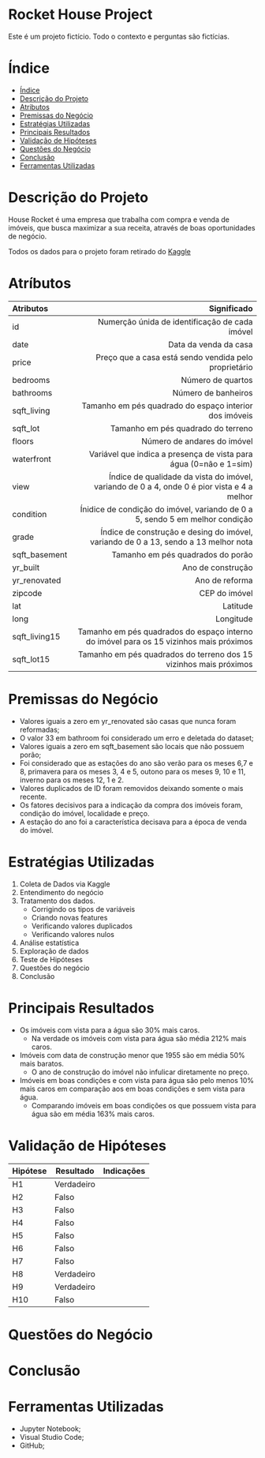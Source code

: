 # Rocket House Project

Este é um projeto fictício. Todo o contexto e perguntas são fictícias.

# Índice

- [Índice]()
- [Descrição do Projeto]()
- [Atributos](#atríbutos)
- [Premissas do Negócio]()
- [Estratégias Utilizadas]()
- [Principais Resultados]()
- [Validação de Hipóteses]()
- [Questões do Negócio]()
- [Conclusão]()
- [Ferramentas Utilizadas]()

# Descrição do Projeto

House Rocket é uma empresa que trabalha com compra e venda de imóveis, que busca maximizar a sua receita, através de boas oportunidades de negócio.

Todos os dados para o projeto foram retirado do [Kaggle](https://www.kaggle.com/datasets/harlfoxem/housesalesprediction)

# Atríbutos

| Atributos     |                                                                                 Significado |
| :------------ | ------------------------------------------------------------------------------------------: |
| id            |                                              Numerção únida de identificação de cada imóvel |
| date          |                                                                       Data da venda da casa |
| price         |                                       Preço que a casa está sendo vendida pelo proprietário |
| bedrooms      |                                                                           Número de quartos |
| bathrooms     |                                                                         Número de banheiros |
| sqft_living   |                                      Tamanho em pés quadrado do espaço interior dos imóveis |
| sqft_lot      |                                                          Tamanho em pés quadrado do terreno |
| floors        |                                                                 Número de andares do imóvel |
| waterfront    |                           Variável que indica a presença de vista para água (0=não e 1=sim) |
| view          | Índice de qualidade da vista do imóvel, variando de 0 a 4, onde 0 é pior vista e 4 a melhor |
| condition     |                Ínidice de condição do imóvel, variando de 0 a 5, sendo 5 em melhor condição |
| grade         |         Índice de construção e desing do imóvel, variando de 0 a 13, sendo a 13 melhor nota |
| sqft_basement |                                                           Tamanho em pés quadrados do porão |
| yr_built      |                                                                           Ano de construção |
| yr_renovated  |                                                                              Ano de reforma |
| zipcode       |                                                                               CEP do imóvel |
| lat           |                                                                                    Latitude |
| long          |                                                                                   Longitude |
| sqft_living15 |      Tamanho em pés quadrados do espaço interno do imóvel para os 15 vizinhos mais próximos |
| sqft_lot15    |                           Tamanho em pés quadrados do terreno dos 15 vizinhos mais próximos |

# Premissas do Negócio

- Valores iguais a zero em yr_renovated são casas que nunca foram reformadas;
- O valor 33 em bathroom foi considerado um erro e deletada do dataset;
- Valores iguais a zero em sqft_basement são locais que não possuem porão;
- Foi considerado que as estações do ano são verão para os meses 6,7 e 8, primavera para os meses 3, 4 e 5, outono para os meses 9, 10 e 11, inverno para os meses 12, 1 e 2.
- Valores duplicados de ID foram removidos deixando somente o mais recente.
- Os fatores decisivos para a indicação da compra dos imóveis foram, condição do imóvel, localidade e preço.
- A estação do ano foi a característica decisava para a época de venda do imóvel.

# Estratégias Utilizadas

1. Coleta de Dados via Kaggle
2. Entendimento do negócio
3. Tratamento dos dados.
   - Corrigindo os tipos de variáveis
   - Criando novas features
   - Verificando valores duplicados
   - Verificando valores nulos
4. Análise estatística
5. Exploração de dados
6. Teste de Hipóteses
7. Questões do negócio
8. Conclusão

# Principais Resultados

- Os imóveis com vista para a água são 30% mais caros.
  - Na verdade os imóveis com vista para água são média 212% mais caros.
- Imóveis com data de construção menor que 1955 são em média 50% mais baratos.
  - O ano de construção do imóvel não infulicar diretamente no preço.
- Imóveis em boas condições e com vista para água são pelo menos 10% mais caros em comparação aos em boas condições e sem vista para água.
  - Comparando imóveis em boas condições os que possuem vista para água são em média 163% mais caros.

# Validação de Hipóteses

| Hipótese | Resultado  | Indicações |
| :------- | ---------- | ---------- |
| H1       | Verdadeiro |
| H2       | Falso      |
| H3       | Falso      |
| H4       | Falso      |
| H5       | Falso      |
| H6       | Falso      |
| H7       | Falso      |
| H8       | Verdadeiro |
| H9       | Verdadeiro |
| H10      | Falso      |

# Questões do Negócio

# Conclusão

# Ferramentas Utilizadas

- Jupyter Notebook;
- Visual Studio Code;
- GitHub;
